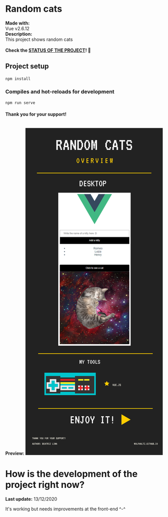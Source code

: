 # Random cats
<b>Made with:</b><br/>
Vue v2.6.12
<br/>
<b>Description:</b><br/>
This project shows random cats
<br/><br/>
<b>Check the [STATUS OF THE PROJECT](#How-is-the-development-of-the-project-right-now)! &#128150;</b>

## Project setup
```
npm install
```

### Compiles and hot-reloads for development
```
npm run serve
```

#### Thank you for your support!
<br>
<b>Preview:</b>
<img src="src/assets/overview.png" />


# How is the development of the project right now?
<b>Last update:</b> 13/12/2020

It's working but needs improvements at the front-end ^-^